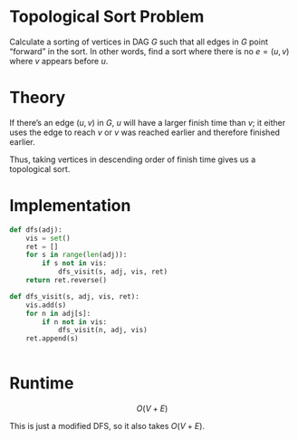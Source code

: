 # Topological Sort Problem
Calculate a sorting of vertices in DAG $G$ such that all edges in $G$ point “forward” in the sort. In other words, find a sort where there is no $e = (u, v)$ where $v$ appears before $u$.

# Theory
If there’s an edge $(u, v)$ in $G$, $u$ will have a larger finish time than $v$; it either uses the edge to reach $v$ or $v$ was reached earlier and therefore finished earlier.

Thus, taking vertices in descending order of finish time gives us a topological sort.

# Implementation
```python
def dfs(adj):
	vis = set()
	ret = []
	for s in range(len(adj)):
		if s not in vis:
			dfs_visit(s, adj, vis, ret)
	return ret.reverse()

def dfs_visit(s, adj, vis, ret):
	vis.add(s)
	for n in adj[s]:
		if n not in vis:
			dfs_visit(n, adj, vis)
	ret.append(s)
	
```

# Runtime

$$
 O(V+E) 
$$


This is just a modified DFS, so it also takes $O(V+E)$.